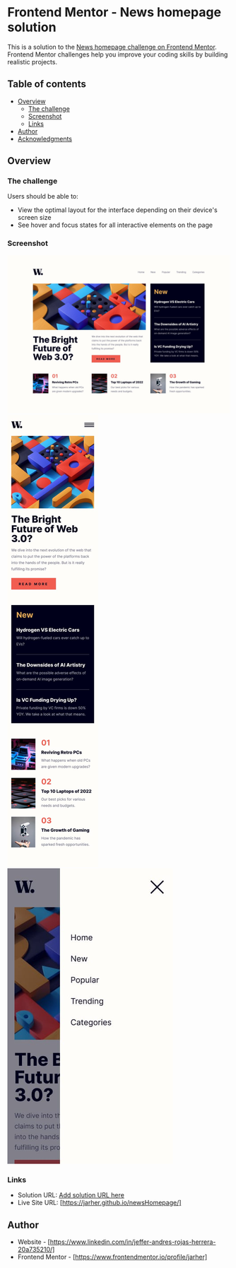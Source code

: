 # Frontend Mentor - News homepage solution

This is a solution to the [News homepage challenge on Frontend Mentor](https://www.frontendmentor.io/challenges/news-homepage-H6SWTa1MFl). Frontend Mentor challenges help you improve your coding skills by building realistic projects. 

## Table of contents

- [Overview](#overview)
  - [The challenge](#the-challenge)
  - [Screenshot](#screenshot)
  - [Links](#links)
- [Author](#author)
- [Acknowledgments](#acknowledgments)


## Overview

### The challenge

Users should be able to:

- View the optimal layout for the interface depending on their device's screen size
- See hover and focus states for all interactive elements on the page

### Screenshot

![](./design/desktop-design.jpg)
![](./design/mobile-design.jpg)
![](./design/mobile-menu.jpg)


### Links

- Solution URL: [Add solution URL here](https://your-solution-url.com)
- Live Site URL: [https://jarher.github.io/newsHomepage/]


## Author

- Website - [https://www.linkedin.com/in/jeffer-andres-rojas-herrera-20a735210/]
- Frontend Mentor - [https://www.frontendmentor.io/profile/jarher]

